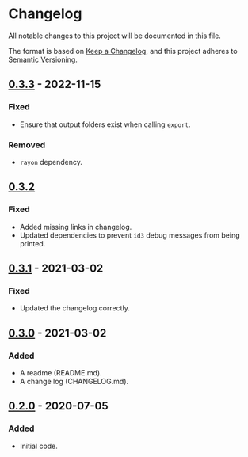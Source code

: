 # Changelog
All notable changes to this project will be documented in this file.

The format is based on [Keep a Changelog](https://keepachangelog.com/en/1.0.0/),
and this project adheres to [Semantic Versioning](https://semver.org/spec/v2.0.0.html).

## [0.3.3] - 2022-11-15

### Fixed
- Ensure that output folders exist when calling `export`.
### Removed
- `rayon` dependency.

## [0.3.2]
### Fixed
- Added missing links in changelog.
- Updated dependencies to prevent `id3` debug messages from being printed.

## [0.3.1] - 2021-03-02
### Fixed
- Updated the changelog correctly.

## [0.3.0] - 2021-03-02
### Added
- A readme (README.md).
- A change log (CHANGELOG.md).

## [0.2.0] - 2020-07-05
### Added
- Initial code.

[Unreleased]: https://github.com/kstrohbeck/maestro/compare/v0.3.3...HEAD
[0.3.3]: https://github.com/kstrohbeck/maestro/releases/tag/v0.3.3
[0.3.2]: https://github.com/kstrohbeck/maestro/releases/tag/v0.3.2
[0.3.1]: https://github.com/kstrohbeck/maestro/releases/tag/v0.3.1
[0.3.0]: https://github.com/kstrohbeck/maestro/releases/tag/v0.3.0
[0.2.0]: https://github.com/kstrohbeck/maestro/releases/tag/v0.2.0
